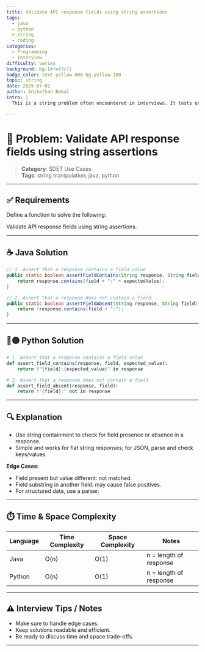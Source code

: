 ```yaml
---
title: Validate API response fields using string assertions
tags:
  - java
  - python
  - string
  - coding
categories:
  - Programming
  - Interview
difficulty: varies
background: bg-[#fef3c7]
badge_color: text-yellow-800 bg-yellow-100
topic: string
date: 2025-07-01
author: Anikethan Bekal
intro: |
  This is a string problem often encountered in interviews. It tests understanding of fundamental concepts such as iteration, pattern matching, or algorithmic design depending on the problem.

---
```


# 🧠 Problem: Validate API response fields using string assertions

> **Category**: SDET Use Cases  
> **Tags**: string manipulation, java, python

---

## ✅ Requirements

Define a function to solve the following:

Validate API response fields using string assertions.

---

## ☕ Java Solution

```java
// 1. Assert that a response contains a field value
public static boolean assertFieldContains(String response, String field, String expectedValue) {
    return response.contains(field + ":" + expectedValue);
}

// 2. Assert that a response does not contain a field
public static boolean assertFieldAbsent(String response, String field) {
    return !response.contains(field + ":");
}
```

---

## 🔵🟡 Python Solution

```python
# 1. Assert that a response contains a field value
def assert_field_contains(response, field, expected_value):
    return f"{field}:{expected_value}" in response

# 2. Assert that a response does not contain a field
def assert_field_absent(response, field):
    return f"{field}:" not in response
```

---

## 🔍 Explanation

- Use string containment to check for field presence or absence in a response.
- Simple and works for flat string responses; for JSON, parse and check keys/values.

**Edge Cases:**
- Field present but value different: not matched.
- Field substring in another field: may cause false positives.
- For structured data, use a parser.

---

## ⏱️ Time & Space Complexity

| Language | Time Complexity | Space Complexity | Notes |
|----------|-----------------|------------------|-------|
| Java     | O(n)            | O(1)             | n = length of response |
| Python   | O(n)            | O(1)             | n = length of response |

---

## ⚠️ Interview Tips / Notes

- Make sure to handle edge cases.
- Keep solutions readable and efficient.
- Be ready to discuss time and space trade-offs.

---
